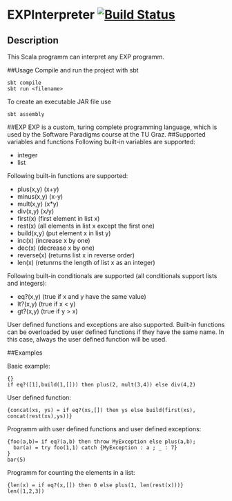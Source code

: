 # EXPInterpreter [![Build Status](https://travis-ci.org/SoftwareParadigms15/EXPInterpreter.svg?branch=master)](https://travis-ci.org/SoftwareParadigms15/EXPInterpreter)

## Description
This Scala programm can interpret any EXP programm.

##Usage
Compile and run the project with sbt

```
sbt compile
sbt run <filename>
```

To create an executable JAR file use
```
sbt assembly
```

##EXP
EXP is a custom, turing complete programming language, which is used by the Software Paradigms course at the TU Graz. 
##Supported variables and functions
Following built-in variables are supported:
 - integer
 - list
 
Following built-in functions are supported:
 - plus(x,y) (x+y)
 - minus(x,y) (x-y)
 - mult(x,y) (x*y)
 - div(x,y) (x/y)
 - first(x) (first element in list x)
 - rest(x) (all elements in list x except the first one)
 - build(x,y) (put element x in list y)
 - inc(x) (increase x by one)
 - dec(x) (decrease x by one)
 - reverse(x) (returns list x in reverse order)
 - len(x) (retunrns the length of list x as an integer)

Following built-in conditionals are supported (all conditionals support lists and integers):
 - eq?(x,y) (true if x and y have the same value)
 - lt?(x,y) (true if x < y)
 - gt?(x,y) (true if y > x)
 
User defined functions and exceptions are also supported. Built-in functions can be overloaded by user defined functions if they have the same name. In this case, always the user defined function will be used.

##Examples

Basic example:

```
{}
if eq?([1],build(1,[])) then plus(2, mult(3,4)) else div(4,2)
```

User defined function:

```
{concat(xs, ys) = if eq?(xs,[]) then ys else build(first(xs), concat(rest(xs),ys))}
```

Programm with user defined functions and user defined exceptions:

```
{foo(a,b)= if eq?(a,b) then throw MyException else plus(a,b);
  bar(a) = try foo(1,1) catch {MyException : a ; _ : 7}
}
bar(5)
```
Programm for counting the elements in a list:
```
{len(x) = if eq?(x,[]) then 0 else plus(1, len(rest(x)))}
len([1,2,3])
```
